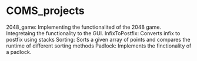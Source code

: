 # COMS_projects
2048_game: Implementing the functionalited of the 2048 game. Integretaing the functionality to the GUI.
InfixToPostfix: Converts infix to postfix using stacks
Sorting: Sorts a given array of points and compares the runtime of different sorting methods
Padlock: Implements the finctionality of a padlock. 
